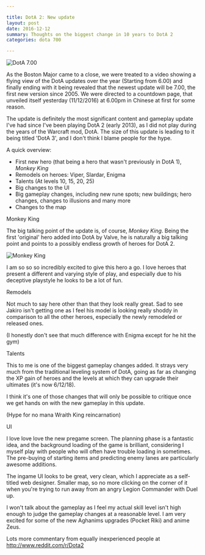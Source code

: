 ```yaml
---

title: DotA 2: New update
layout: post
date: 2016-12-12
summary: Thoughts on the biggest change in 10 years to DotA 2
categories: dota 700

---
```


![DotA 7.00](http://edge.alluremedia.com.au/m/k/2016/12/countdown.jpg "DotA 2 7.00")


As the Boston Major came to a close, we were treated to a video showing a flying view of the DotA updates over the year (Starting from 6.00) and finally ending with it being revealed that the newest update will be 7.00, the first new version since 2005. We were directed to a countdown page, that unveiled itself yesterday (11/12/2016) at 6.00pm in Chinese at first for some reason.

The update is definitely the most significant content and gameplay update I've had since I've been playing DotA 2 (early 2013), as I did not play during the years of the Warcraft mod, DotA. The size of this update is leading to it being titled 'DotA 3', and I don't think I blame people for the hype.

A quick overview:

* First new hero (that being a hero that wasn't previously in DotA 1), *Monkey King*
* Remodels on heroes: Viper, Slardar, Enigma
* Talents (At levels 10, 15, 20, 25)
* Big changes to the UI
* Big gameplay changes, including new rune spots; new buildings; hero changes, changes to illusions and many more
* Changes to the map

Monkey King

The big talking point of the update is, of course, *Monkey King*. Being the first 'original' hero added into DotA by Valve, he is naturally a big talking point and points to a possibly endless growth of heroes for DotA 2.

![Monkey King](http://images.techtimes.com/data/images/full/283592/dota-2-patch-7-00.png "Monkey King HYPE")

I am so so so incredibly excited to give this hero a go. I love heroes that present a different and varying style of play, and especially due to his deceptive playstyle he looks to be a lot of fun.


Remodels

Not much to say here other than that they look really great. Sad to see Jakiro isn't getting one as I feel his model is looking really shoddy in comparison to all the other heroes, especially the newly remodeled or released ones.

(I honestly don't see that much difference with Enigma except for he hit the gym)

Talents

This to me is one of the biggest gameplay changes added. It strays very much from the traditional leveling system of DotA, going as far as changing the XP gain of heroes and the levels at which they can upgrade their ultimates (it's now 6/12/18).

I think it's one of those changes that will only be possible to critique once we get hands on with the new gameplay in this update.

(Hype for no mana Wraith King reincarnation)

UI

I love love love the new pregame screen. The planning phase is a fantastic idea, and the background loading of the game is brilliant, considering I myself play with people who will often have trouble loading in sometimes. The pre-buying of starting items and predicting enemy lanes are particularly awesome additions.

The ingame UI looks to be great, very clean, which I appreciate as a self-titled web designer. Smaller map, so no more clicking on the corner of it when you're trying to run away from an angry Legion Commander with Duel up.



I won't talk about the gameplay as I feel my actual skill level isn't high enough to judge the gameplay changes at a reasonable level. I am very excited for some of the new Aghanims upgrades (Pocket Riki) and anime Zeus.

Lots more commentary from equally inexperienced people at http://www.reddit.com/r/Dota2
